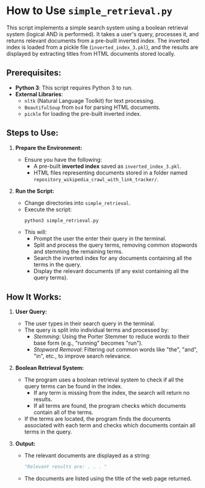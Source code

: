 # How to Use `simple_retrieval.py`

This script implements a simple search system using a boolean retrieval system (logical AND is performed). It takes a user's query, processes it, and returns relevant documents from a pre-built inverted index. The inverted index is loaded from a pickle file (`inverted_index_3.pkl`), and the results are displayed by extracting titles from HTML documents stored locally.

## Prerequisites:
- **Python 3**: This script requires Python 3 to run.
- **External Libraries**: 
  - `nltk` (Natural Language Toolkit) for text processing.
  - `BeautifulSoup` from `bs4` for parsing HTML documents.
  - `pickle` for loading the pre-built inverted index.

## Steps to Use:
1. **Prepare the Environment:**
   - Ensure you have the following:
     - A pre-built **inverted index** saved as `inverted_index_3.pkl`.
     - HTML files representing documents stored in a folder named `repository_wikipedia_crawl_with_link_tracker/`.

2. **Run the Script:**
   - Change directories into `simple_retrieval`.
   - Execute the script:
     ```bash
     python3 simple_retrieval.py
     ```
   - This will:
     - Prompt the user the enter their query in the terminal.
     - Split and process the query terms, removing common stopwords and stemming the remaining terms.
     - Search the inverted index for any documents containing all the terms in the query.
     - Display the relevant documents (if any exist containing all the query terms).

## How It Works:
1. **User Query:**
   - The user types in their search query in the terminal.
   - The query is split into individual terms and processed by:
     - *Stemming*: Using the Porter Stemmer to reduce words to their base form (e.g., "running" becomes "run").
     - *Stopword Removal*: Filtering out common words like "the", "and", "in", etc., to improve search relevance.

2. **Boolean Retrieval System:**
   - The program uses a boolean retrieval system to check if all the query terms can be found in the index.
     - If any term is missing from the index, the search will return no results.
     - If all terms are found, the program checks which documents contain all of the terms.
   - If the terms are located, the program finds the documents associated with each term and checks which documents contain all terms in the query.

3. **Output:**
   - The relevant documents are displayed as a string:
     ```python
     "Relevant results are: . . . "
     ```
   - The documents are listed using the title of the web page returned.
